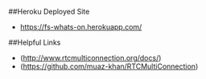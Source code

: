 ##Heroku Deployed Site
- https://fs-whats-on.herokuapp.com/

##Helpful Links
- (http://www.rtcmulticonnection.org/docs/)
- (https://github.com/muaz-khan/RTCMultiConnection) 



